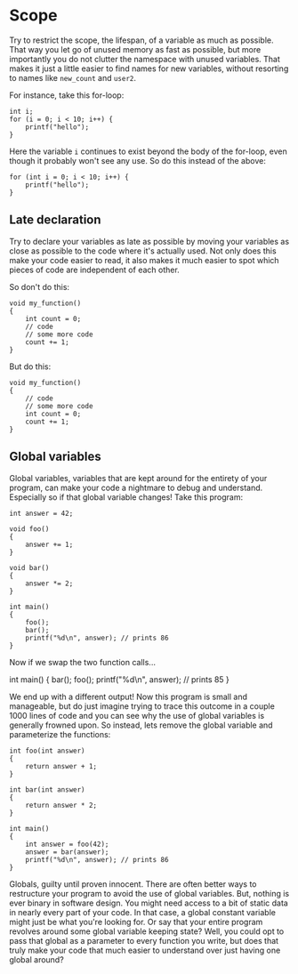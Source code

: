 # Scope

Try to restrict the scope, the lifespan, of a variable as much as possible. That way you let go of unused memory as fast as possible, but more importantly you do not clutter the namespace with unused variables. That makes it just a little easier to find names for new variables, without resorting to names like `new_count` and `user2`.

For instance, take this for-loop:

    int i;
    for (i = 0; i < 10; i++) {
        printf("hello");
    }

Here the variable `i` continues to exist beyond the body of the for-loop, even though it probably won't see any use. So do this instead of the above:

    for (int i = 0; i < 10; i++) {
        printf("hello");
    }


## Late declaration

Try to declare your variables as late as possible by moving your variables as close as possible to the code where it's actually used. Not only does this make your code easier to read, it also makes it much easier to spot which pieces of code are independent of each other.

So don't do this:

    void my_function()
    {
        int count = 0;
        // code
        // some more code
        count += 1;
    }

But do this:

    void my_function()
    {
        // code
        // some more code
        int count = 0;
        count += 1;
    }


## Global variables

Global variables, variables that are kept around for the entirety of your program, can make your code a nightmare to debug and understand. Especially so if that global variable changes! Take this program:

    int answer = 42;

    void foo()
    {
        answer += 1;
    }

    void bar()
    {
        answer *= 2;
    }

    int main()
    {
        foo();
        bar();
        printf("%d\n", answer); // prints 86
    }

Now if we swap the two function calls...

int main()
{
    bar();
    foo();
    printf("%d\n", answer); // prints 85
}

We end up with a different output! Now this program is small and manageable, but do just imagine trying to trace this outcome in a couple 1000 lines of code and you can see why the use of global variables is generally frowned upon. So instead, lets remove the global variable and parameterize the functions:

    int foo(int answer)
    {
        return answer + 1;
    }

    int bar(int answer)
    {
        return answer * 2;
    }

    int main()
    {
        int answer = foo(42);
        answer = bar(answer);
        printf("%d\n", answer); // prints 86
    }

Globals, guilty until proven innocent. There are often better ways to restructure your program to avoid the use of global variables. But, nothing is ever binary in software design. You might need access to a bit of static data in nearly every part of your code. In that case, a global constant variable might just be what you're looking for. Or say that your entire program revolves around some global variable keeping state? Well, you could opt to pass that global as a parameter to every function you write, but does that truly make your code that much easier to understand over just having one global around?
